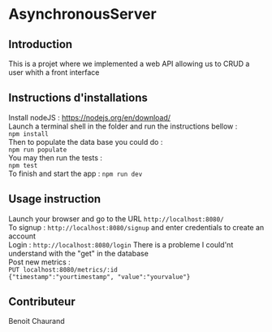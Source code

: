 # AsynchronousServer
## Introduction
This is a projet where we implemented a web API allowing us to CRUD a user whith a front interface
## Instructions d'installations
Install nodeJS : https://nodejs.org/en/download/ <br/>
Launch a terminal shell in the folder and run the instructions bellow : <br/>
`npm install` <br/>
Then to populate the data base you could do : <br/>
`npm run populate` <br/>
You may then run the tests : <br/>
`npm test` <br/>
To finish and start the app :
`npm run dev`
## Usage instruction
Launch your browser and go to the URL `http://localhost:8080/` <br/>
To signup : `http://localhost:8080/signup` and enter credentials to create an account <br/>
Login : `http://localhost:8080/login` There is a probleme I could'nt understand with the "get" in the database <br/>
Post new metrics : <br/>
`PUT localhost:8080/metrics/:id` <br/>
`{"timestamp":"yourtimestamp", "value":"yourvalue"}` <br/>
## Contributeur
Benoit Chaurand